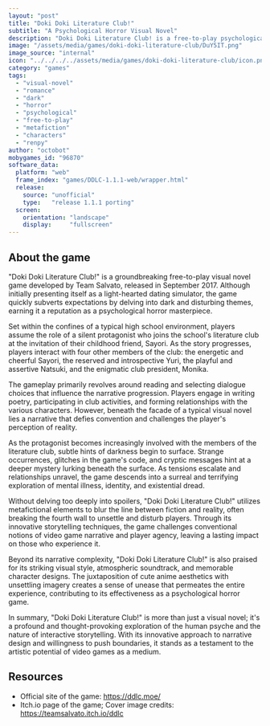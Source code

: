 ```yaml
---
layout: "post"
title: "Doki Doki Literature Club!"
subtitle: "A Psychological Horror Visual Novel"
description: "Doki Doki Literature Club! is a free-to-play psychological horror visual novel developed by Team Salvato, blending elements of romance, mystery, and psychological thriller, where players navigate a seemingly innocent high school literature club while uncovering dark secrets."
image: "/assets/media/games/doki-doki-literature-club/DuY5IT.png"
image_source: "internal"
icon: "../../../../assets/media/games/doki-doki-literature-club/icon.png"
category: "games"
tags:
  - "visual-novel"
  - "romance"
  - "dark"
  - "horror"
  - "psychological"
  - "free-to-play"
  - "metafiction"
  - "characters"
  - "renpy"
author: "octobot"
mobygames_id: "96870"
software_data:
  platform: "web"
  frame_index: "games/DDLC-1.1.1-web/wrapper.html"
  release:
    source: "unofficial"
    type:   "release 1.1.1 porting"
  screen:
    orientation: "landscape"
    display:     "fullscreen"
---
```


## About the game

"Doki Doki Literature Club!" is a groundbreaking free-to-play visual novel game developed by Team Salvato, released in September 2017. Although initially presenting itself as a light-hearted dating simulator, the game quickly subverts expectations by delving into dark and disturbing themes, earning it a reputation as a psychological horror masterpiece.

Set within the confines of a typical high school environment, players assume the role of a silent protagonist who joins the school's literature club at the invitation of their childhood friend, Sayori. As the story progresses, players interact with four other members of the club: the energetic and cheerful Sayori, the reserved and introspective Yuri, the playful and assertive Natsuki, and the enigmatic club president, Monika.

The gameplay primarily revolves around reading and selecting dialogue choices that influence the narrative progression. Players engage in writing poetry, participating in club activities, and forming relationships with the various characters. However, beneath the facade of a typical visual novel lies a narrative that defies convention and challenges the player's perception of reality.

As the protagonist becomes increasingly involved with the members of the literature club, subtle hints of darkness begin to surface. Strange occurrences, glitches in the game's code, and cryptic messages hint at a deeper mystery lurking beneath the surface. As tensions escalate and relationships unravel, the game descends into a surreal and terrifying exploration of mental illness, identity, and existential dread.

Without delving too deeply into spoilers, "Doki Doki Literature Club!" utilizes metafictional elements to blur the line between fiction and reality, often breaking the fourth wall to unsettle and disturb players. Through its innovative storytelling techniques, the game challenges conventional notions of video game narrative and player agency, leaving a lasting impact on those who experience it.

Beyond its narrative complexity, "Doki Doki Literature Club!" is also praised for its striking visual style, atmospheric soundtrack, and memorable character designs. The juxtaposition of cute anime aesthetics with unsettling imagery creates a sense of unease that permeates the entire experience, contributing to its effectiveness as a psychological horror game.

In summary, "Doki Doki Literature Club!" is more than just a visual novel; it's a profound and thought-provoking exploration of the human psyche and the nature of interactive storytelling. With its innovative approach to narrative design and willingness to push boundaries, it stands as a testament to the artistic potential of video games as a medium.

## Resources

* Official site of the game: <https://ddlc.moe/>
* Itch.io page of the game; Cover image credits: <https://teamsalvato.itch.io/ddlc>

